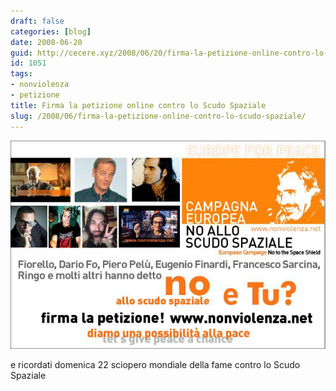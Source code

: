 ```yaml
---
draft: false
categories: [blog]
date: 2008-06-20
guid: http://cecere.xyz/2008/06/20/firma-la-petizione-online-contro-lo-scudo-spaziale/
id: 1051
tags:
- nonviolenza
- petizione
title: Firma la petizione online contro lo Scudo Spaziale
slug: /2008/06/firma-la-petizione-online-contro-lo-scudo-spaziale/
---
```


![cartolina_nonviolenza](../../../assets/img/post/2008/cartolina_nonviolenza.jpg)

e ricordati domenica 22 sciopero mondiale della fame contro lo Scudo Spaziale
